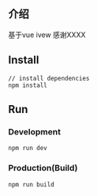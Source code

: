 ## 介绍
基于vue ivew
感谢XXXX

## Install
```bush
// install dependencies
npm install
```
## Run
### Development
```bush
npm run dev
```
### Production(Build)
```bush
npm run build
```